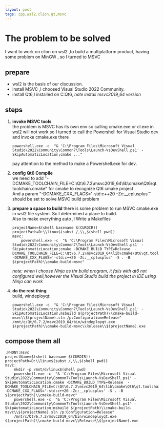 ```yaml
---
layout: post
tags: cpp,wsl2,clion,qt,msvc
---
```


# The problem to be solved

I want to work on clion on wsl2 ,to build a multiplatform product, having some problem on MinGW , so I turned to MSVC

## prepare

* wsl2 is the basis of our discussion.
* install MSVC ,I choosed Visual Studio 2022 Community.
* install Qt6,I installed on C:Qt6, *note install msvc2019_64 version*

## steps

1. **invoke MSVC tools**  
    the problem is MSVC has its own env so calling cmake.exe or cl.exe in wsl2 will not work
    so I turned to call the Powershell for Visual Studio dev and invoke cmake.exe there

    ```shell
    powershell.exe -c  "& 'C:\Program Files\Microsoft Visual Studio\2022\Community\Common7\Tools\Launch-VsDevShell.ps1' -SkipAutomaticLocation;cmake ..." 
    ```

    pay attention to the method to make a Powershell.exe for dev.
2. **config Qt6 Compile**  
    we need to add "-DCMAKE_TOOLCHAIN_FILE=C:\Qt\6.7.2\msvc2019_64\lib\cmake\Qt6\qt.toolchain.cmake" for cmake to recognize Qt6 cmake project  
    And a param "-DCMAKE_CXX_FLAGS='-std:c++20 -Zc:__cplusplus'" should be set to solve MSVC build problem

3. **prepare a space to build**
    there is some problem to run MSVC cmake.exe in wsl2 file system. So I determined a place to build.  
    Also to make everything auto ,I Write a Makefiles

    ```shell
    projectName=$(shell basename $(CURDIR))
    projectPath=D:\\linux$(subst /,\\,$(shell pwd))
    msvc:
        powershell.exe -c  "& 'C:\Program Files\Microsoft Visual Studio\2022\Community\Common7\Tools\Launch-VsDevShell.ps1' -SkipAutomaticLocation;cmake -DCMAKE_BUILD_TYPE=Release  -DCMAKE_TOOLCHAIN_FILE=C:\Qt\6.7.2\msvc2019_64\lib\cmake\Qt6\qt.toolchain.cmake  -DCMAKE_CXX_FLAGS='-std:c++20 -Zc:__cplusplus' -S . -B $(projectPath)\\cmake-build-msvc"
    ```

    *note: when I choose Ninja as thr build program, it fails with qt6 not configured well,however the Visual Studio build the project in IDE using Ninja can work*
4. **do the rest thing**  
    build, windeployqt:  

    ```shell
    powershell.exe -c  "& 'C:\Program Files\Microsoft Visual Studio\2022\Community\Common7\Tools\Launch-VsDevShell.ps1' -SkipAutomaticLocation;msbuild $(projectPath)\\cmake-build-msvc\\$(projectName).sln /p:Configuration=Release"
    /mnt/c/Qt/6.7.2/msvc2019_64/bin/windeployqt.exe $(projectPath)\\cmake-build-msvc\\Release\\$(projectName).exe
    ```

## compose them all

```make
.PHONY:msvc
projectName=$(shell basename $(CURDIR))
projectPath=D:\\linux$(subst /,\\,$(shell pwd))
msvc:
    mkdir -p /mnt/d/linux$(shell pwd)
    powershell.exe -c  "& 'C:\Program Files\Microsoft Visual Studio\2022\Community\Common7\Tools\Launch-VsDevShell.ps1' -SkipAutomaticLocation;cmake -DCMAKE_BUILD_TYPE=Release  -DCMAKE_TOOLCHAIN_FILE=C:\Qt\6.7.2\msvc2019_64\lib\cmake\Qt6\qt.toolchain.cmake  -DCMAKE_CXX_FLAGS='-std:c++20 -Zc:__cplusplus' -S . -B $(projectPath)\\cmake-build-msvc"
    powershell.exe -c  "& 'C:\Program Files\Microsoft Visual Studio\2022\Community\Common7\Tools\Launch-VsDevShell.ps1' -SkipAutomaticLocation;msbuild $(projectPath)\\cmake-build-msvc\\$(projectName).sln /p:Configuration=Release"
    /mnt/c/Qt/6.7.2/msvc2019_64/bin/windeployqt.exe $(projectPath)\\cmake-build-msvc\\Release\\$(projectName).exe
```

